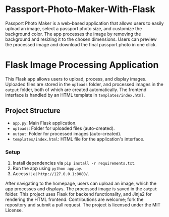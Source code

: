# Passport-Photo-Maker-With-Flask
Passport Photo Maker is a web-based application that allows users to easily upload an image, select a passport photo size, and customize the background color. The app processes the image by removing the background and resizing it to the chosen dimensions. Users can preview the processed image and download the final passport photo in one click.

# Flask Image Processing Application

This Flask app allows users to upload, process, and display images. Uploaded files are stored in the `uploads` folder, and processed images in the `output` folder, both of which are created automatically. The frontend interface is handled by an HTML template in `templates/index.html`.

## Project Structure

- `app.py`: Main Flask application.
- `uploads`: Folder for uploaded files (auto-created).
- `output`: Folder for processed images (auto-created).
- `templates/index.html`: HTML file for the application's interface.

### Setup

1. Install dependencies via `pip install -r requirements.txt`.
2. Run the app using `python app.py`.
3. Access it at `http://127.0.0.1:8080/`.

After navigating to the homepage, users can upload an image, which the app processes and displays. The processed image is saved in the `output` folder. This project uses Flask for backend functionality, and Jinja2 for rendering the HTML frontend. Contributions are welcome; fork the repository and submit a pull request. The project is licensed under the MIT License.
